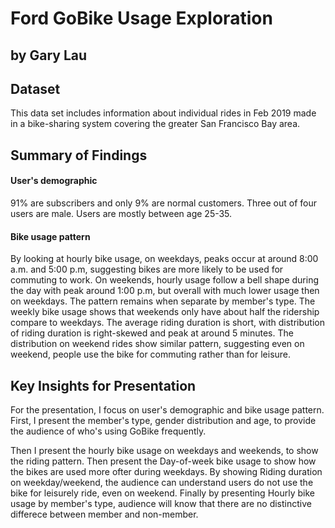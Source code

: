 # Ford GoBike Usage Exploration
## by Gary Lau


## Dataset

This data set includes information about individual rides in Feb 2019 made in a bike-sharing system covering the greater San Francisco Bay area.


## Summary of Findings


#### User's demographic
91% are subscribers and only 9% are normal customers. Three out of four users are male. Users are mostly between age 25-35.

#### Bike usage pattern
By looking at hourly bike usage, on weekdays, peaks occur at around 8:00 a.m. and 5:00 p.m, suggesting bikes are more likely to be used for commuting to work. On weekends, hourly usage follow a bell shape during the day with peak around 1:00 p.m, but overall with much lower usage then on weekdays. The pattern remains when separate by member's type. The weekly bike usage shows that weekends only have about half the ridership compare to weekdays. The average riding duration is short, with distribution of riding duration is right-skewed and peak at around 5 minutes. The distribution on weekend rides show similar pattern, suggesting even on weekend, people use the bike for commuting rather than for leisure. 





## Key Insights for Presentation

For the presentation, I focus on user's demographic and bike usage pattern. First, I present the member's type, gender distribution and age, to provide the audience of who's using GoBike frequently. 

Then I present the hourly bike usage on weekdays and weekends, to show the riding pattern. Then present the Day-of-week bike usage to show how the bikes are used more ofter during weekdays. By showing Riding duration on weekday/weekend, the audience can understand users do not use the bike for leisurely ride, even on weekend. Finally by presenting Hourly bike usage by member's type, audience will know that there are no distinctive differece between member and non-member.
